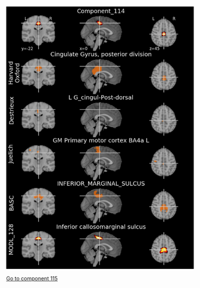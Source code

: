 


![114](preliminary/114.jpg "Component 114")

[Go to component 115](https://parietal-inria.github.io/MODL_atlas/1024/115 "Component 115")